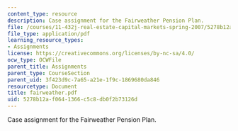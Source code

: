 ```yaml
---
content_type: resource
description: Case assignment for the Fairweather Pension Plan.
file: /courses/11-432j-real-estate-capital-markets-spring-2007/5278b12af0641366c5c8db0f2b73126d_fairweather.pdf
file_type: application/pdf
learning_resource_types:
- Assignments
license: https://creativecommons.org/licenses/by-nc-sa/4.0/
ocw_type: OCWFile
parent_title: Assignments
parent_type: CourseSection
parent_uid: 3f423d9c-7a65-a21e-1f9c-1869680da846
resourcetype: Document
title: fairweather.pdf
uid: 5278b12a-f064-1366-c5c8-db0f2b73126d
---
```

Case assignment for the Fairweather Pension Plan.